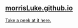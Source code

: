 ## [morrisLuke.github.io](https://morrisLuke.github.io/index.html)

[Take a peek at it here.](https://morrisLuke.github.io/index.html)